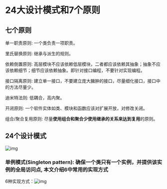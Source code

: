 # 24大设计模式和7个原则

## 七个原则

单一职责原则: 一个类负责一项职责。

里氏替换原则: 继承与派生的规则。

依赖倒置原则: 高层模块不应该依赖低层模块，二者都应该依赖其抽象；抽象不应该依赖细节；细节应该依赖抽象。即针对接口编程，不要针对实现编程。

接口隔离原则: 建立单一接口，不要建立庞大臃肿的接口，尽量细化接口，接口中的方法尽量少。

迪米特法则: 低耦合，高内聚。

开闭原则: 一个软件实体如类、模块和函数应该对扩展开放，对修改关闭。

组合/聚合复用原则: 尽量**使用组合和聚合少使用继承的关系来达到复用**的原则。



## 24个设计模式

![img](https://pdai.tech/images/design-pattern.png)

### 单例模式(Singleton pattern): 确保一个类只有一个实例，并提供该实例的全局访问点, 本文介绍6中常用的实现方式

6种实现方式：![img](https://pdai.tech/images/design_part/2_singleton_1.png)